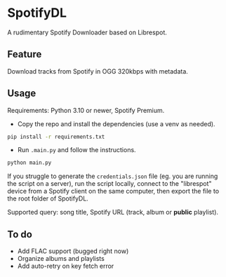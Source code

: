 # SpotifyDL

A rudimentary Spotify Downloader based on Librespot.

## Feature
Download tracks from Spotify in OGG 320kbps with metadata.

## Usage
Requirements: Python 3.10 or newer, Spotify Premium.
- Copy the repo and install the dependencies (use a venv as needed). 
```bash
pip install -r requirements.txt
```
- Run `.main.py` and follow the instructions.
```bash
python main.py
```
If you struggle to generate the `credentials.json` file (eg. you are running the script on a server), run the script locally, connect to the "librespot" device from a Spotify client on the same computer, then export the file to the root folder of SpotifyDL.  

Supported query: song title, Spotify URL (track, album or **public** playlist).


## To do
- Add FLAC support (bugged right now)
- Organize albums and playlists
- Add auto-retry on key fetch error
